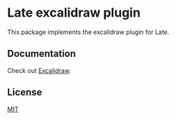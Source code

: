 # Late excalidraw plugin

This package implements the excalidraw plugin for Late.

## Documentation

Check out
[Excalidraw](https://sewellstephens.github.io/late/docs/excalidraw).

## License

[MIT](../../LICENSE)
